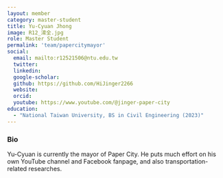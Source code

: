```yaml
---
layout: member
category: master-student
title: Yu-Cyuan Jhong
image: R12_淯全.jpg
role: Master Student
permalink: 'team/papercitymayor'
social:
  email: mailto:r12521506@ntu.edu.tw
  twitter:
  linkedin: 
  google-scholar:
  github: https://github.com/HiJinger2266
  website:
  orcid:
  youtube: https://www.youtube.com/@jinger-paper-city
education:
  - "National Taiwan University, BS in Civil Engineering (2023)"
---
```


<h3>Bio</h3>
Yu-Cyuan is currently the mayor of Paper City. He puts much effort on his own YouTube channel and Facebook fanpage, and also transportation-related researches.
